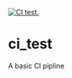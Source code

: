 
[![CI test.](https://github.com/Taofiq-Bakare/ci_test/actions/workflows/blank.yml/badge.svg)](https://github.com/Taofiq-Bakare/ci_test/actions/workflows/blank.yml)


# ci_test
A basic CI pipline
